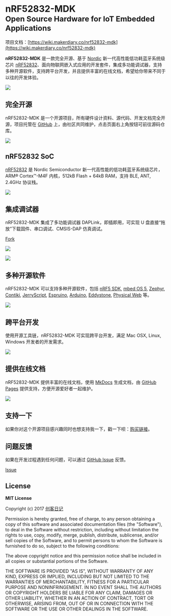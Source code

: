 # nRF52832-MDK <br><small>Open Source Hardware for IoT Embedded Applications</small>

项目文档：[https://wiki.makerdiary.co/nrf52832-mdk](https://wiki.makerdiary.co/nrf52832-mdk)

**nRF52832-MDK** 是一款完全开源、基于 [Nordic](http://www.nordicsemi.com/eng) 新一代高性能低功耗蓝牙系统级芯片 [nRF52832](http://www.nordicsemi.com/eng/Products/Bluetooth-low-energy/nRF52832)、面向物联网嵌入式应用的开发套件，集成多功能调试器，支持多种开源软件，支持跨平台开发，并且提供丰富的在线文档，希望给你带来不同于以往的开发体验。

![](https://img.makerdiary.co/wiki/nrf52832mdk/nrf52832-mdk-boardbox.jpg)

## 完全开源

nRF52832-MDK 是一个开源项目，所有硬件设计资料、源代码、开发文档完全开源，项目托管在 [GitHub](https://github.com/makerdiary/nrf52832-mdk) 上，由社区共同维护，点击页面右上角按钮可前往源码仓库。

![](https://img.makerdiary.co/wiki/nrf52832mdk/nrf52832-mdk-oshw-1280x976.png)

## nRF52832 SoC

[nRF52832](http://www.nordicsemi.com/eng/Products/Bluetooth-low-energy/nRF52832) 是 Nordic Semiconductor 新一代高性能的低功耗蓝牙系统级芯片，ARM® Cortex™-M4F 内核，512kB Flash + 64kB RAM，支持 BLE, ANT, 2.4GHz 协议栈。

![](https://img.makerdiary.co/wiki/nrf52832mdk/nrf52832-chip.png)

## 集成调试器

nRF52832-MDK 集成了多功能调试器 DAPLink，即插即用，可实现 U 盘直接“拖放”下载固件、串口调试、CMSIS-DAP 仿真调试。

<!-- Place this tag where you want the button to render. -->
<a class="github-button" href="https://github.com/mbedmicro/DAPLink/fork" data-icon="octicon-repo-forked" data-style="mega" data-count-href="/mbedmicro/DAPLink/network" data-count-api="/repos/mbedmicro/DAPLink#forks_count" data-count-aria-label="# forks on GitHub" aria-label="Fork mbedmicro/DAPLink on GitHub">Fork</a>

![](https://img.makerdiary.co/wiki/nrf52832mdk/cp-hex-to-daplink.png)

![](https://img.makerdiary.co/wiki/nrf52832mdk/daplink-block.png)

## 多种开源软件

nRF52832-MDK 可以支持多种开源软件，包括 [nRF5 SDK](https://www.nordicsemi.com/eng/Products/Bluetooth-low-energy/nRF5-SDK), [mbed OS 5](https://developer.mbed.org/), [Zephyr](https://www.zephyrproject.org/), [Contiki](http://www.contiki-os.org/), [JerryScript](http://jerryscript.net/), [Espruino](http://www.espruino.com/), [Arduino](https://github.com/sandeepmistry/arduino-nRF5), [Eddystone](https://github.com/google/eddystone), [Physical Web](https://google.github.io/physical-web/) 等。

![](https://img.makerdiary.co/wiki/nrf52832mdk/multi-sw-supported.png)

## 跨平台开发

使用开源工具链，nRF52832-MDK 可实现跨平台开发，满足 Mac OSX, Linux, Windows 开发者的开发需求。

![](https://img.makerdiary.co/wiki/nrf52832mdk/multi-platform.png)

## 提供在线文档

nRF52832-MDK 提供丰富的在线文档，使用 [MkDocs](http://www.mkdocs.org/) 生成文档，由 [GitHub Pages](https://pages.github.com/) 提供支持，方便开源爱好者一起维护。

![](https://img.makerdiary.co/wiki/nrf52832mdk/nrf52832-mdk-docs-available.png)

## 支持一下

如果你对这个开源项目感兴趣同时也想支持我一下，戳一下呗：[购买链接](https://h5.youzan.com/v2/goods/1y40hlmc51wro?showsku=true)。

## 问题反馈

如果在开发过程遇到任何问题，可以通过 [GitHub Issue](https://github.com/makerdiary/nrf52832-mdk/issues) 反馈。

<!-- Place this tag where you want the button to render. -->
<a class="github-button" href="https://github.com/makerdiary/nrf52832-mdk/issues" data-icon="octicon-issue-opened" data-style="mega" data-count-api="/repos/makerdiary/nrf52832-mdk#open_issues_count" data-count-aria-label="# issues on GitHub" aria-label="Issue makerdiary/nrf52832-mdk on GitHub">Issue</a>

## License

**MIT License**

Copyright (c) 2017 [创客日记](https://makerdiary.co)

Permission is hereby granted, free of charge, to any person obtaining a copy
of this software and associated documentation files (the "Software"), to deal
in the Software without restriction, including without limitation the rights
to use, copy, modify, merge, publish, distribute, sublicense, and/or sell
copies of the Software, and to permit persons to whom the Software is
furnished to do so, subject to the following conditions:

The above copyright notice and this permission notice shall be included in all
copies or substantial portions of the Software.

THE SOFTWARE IS PROVIDED "AS IS", WITHOUT WARRANTY OF ANY KIND, EXPRESS OR
IMPLIED, INCLUDING BUT NOT LIMITED TO THE WARRANTIES OF MERCHANTABILITY,
FITNESS FOR A PARTICULAR PURPOSE AND NONINFRINGEMENT. IN NO EVENT SHALL THE
AUTHORS OR COPYRIGHT HOLDERS BE LIABLE FOR ANY CLAIM, DAMAGES OR OTHER
LIABILITY, WHETHER IN AN ACTION OF CONTRACT, TORT OR OTHERWISE, ARISING FROM,
OUT OF OR IN CONNECTION WITH THE SOFTWARE OR THE USE OR OTHER DEALINGS IN THE
SOFTWARE.

<!-- Place this tag in your head or just before your close body tag. -->
<script async defer src="https://buttons.github.io/buttons.js"></script>